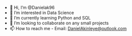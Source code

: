 - 👋 Hi, I’m @Danielak96
- 👀 I’m interested in Data Science
- 🌱 I’m currently learning Python and SQL
- 💞️ I’m looking to collaborate on any small projects
- 📫 How to reach me - Email: DanielAkinleye@outlook.com 

<!---
Danielak96/Danielak96 is a ✨ special ✨ repository because its `README.md` (this file) appears on your GitHub profile.
You can click the Preview link to take a look at your changes.
--->
